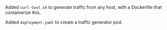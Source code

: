 Added `curl-test.sh` to generate traffic from any host, with a Dockerfile that containerize this. 

Added `deployment.yaml` to create a traffic generator pod.
